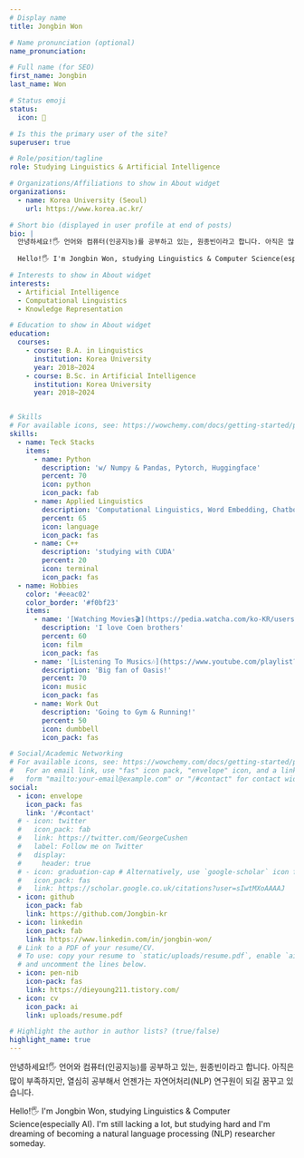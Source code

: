 ```yaml
---
# Display name
title: Jongbin Won

# Name pronunciation (optional)
name_pronunciation: 

# Full name (for SEO)
first_name: Jongbin
last_name: Won

# Status emoji
status:
  icon: 🎸

# Is this the primary user of the site?
superuser: true

# Role/position/tagline
role: Studying Linguistics & Artificial Intelligence

# Organizations/Affiliations to show in About widget
organizations:
  - name: Korea University (Seoul)
    url: https://www.korea.ac.kr/

# Short bio (displayed in user profile at end of posts)
bio: |
  안녕하세요!🖐️ 언어와 컴퓨터(인공지능)를 공부하고 있는, 원종빈이라고 합니다. 아직은 많이 부족하지만, 열심히 공부해서 언젠가는 자연어처리(NLP) 연구원이 되길 꿈꾸고 있습니다. 
  
  Hello!🖐️ I'm Jongbin Won, studying Linguistics & Computer Science(especially AI). I'm still lacking a lot, but studying hard and I'm dreaming of becoming a natural language processing (NLP) researcher someday.

# Interests to show in About widget
interests:
  - Artificial Intelligence
  - Computational Linguistics
  - Knowledge Representation

# Education to show in About widget
education:
  courses:
    - course: B.A. in Linguistics
      institution: Korea University
      year: 2018~2024
    - course: B.Sc. in Artificial Intelligence
      institution: Korea University
      year: 2018~2024


# Skills
# For available icons, see: https://wowchemy.com/docs/getting-started/page-builder/#icons
skills:
  - name: Teck Stacks
    items:
      - name: Python
        description: 'w/ Numpy & Pandas, Pytorch, Huggingface'
        percent: 70
        icon: python
        icon_pack: fab
      - name: Applied Linguistics
        description: 'Computational Linguistics, Word Embedding, Chatbot'
        percent: 65
        icon: language
        icon_pack: fas
      - name: C++
        description: 'studying with CUDA'
        percent: 20
        icon: terminal
        icon_pack: fas
  - name: Hobbies
    color: '#eeac02'
    color_border: '#f0bf23'
    items:
      - name: '[Watching Movies🎬](https://pedia.watcha.com/ko-KR/users/2mwvggw902vMa)'
        description: 'I love Coen brothers'
        percent: 60
        icon: film
        icon_pack: fas
      - name: '[Listening To Musics🎶](https://www.youtube.com/playlist?list=PLGTgZhXnsIXoCLdrvRj3EPr6Q8ohQruTP)'
        description: 'Big fan of Oasis!'
        percent: 70
        icon: music
        icon_pack: fas
      - name: Work Out
        description: 'Going to Gym & Running!'
        percent: 50
        icon: dumbbell
        icon_pack: fas

# Social/Academic Networking
# For available icons, see: https://wowchemy.com/docs/getting-started/page-builder/#icons
#   For an email link, use "fas" icon pack, "envelope" icon, and a link in the
#   form "mailto:your-email@example.com" or "/#contact" for contact widget.
social:
  - icon: envelope
    icon_pack: fas
    link: '/#contact'
  # - icon: twitter
  #   icon_pack: fab
  #   link: https://twitter.com/GeorgeCushen
  #   label: Follow me on Twitter
  #   display:
  #     header: true
  # - icon: graduation-cap # Alternatively, use `google-scholar` icon from `ai` icon pack
  #   icon_pack: fas
  #   link: https://scholar.google.co.uk/citations?user=sIwtMXoAAAAJ
  - icon: github
    icon_pack: fab
    link: https://github.com/Jongbin-kr
  - icon: linkedin
    icon_pack: fab
    link: https://www.linkedin.com/in/jongbin-won/
  # Link to a PDF of your resume/CV.
  # To use: copy your resume to `static/uploads/resume.pdf`, enable `ai` icons in `params.yaml`,
  # and uncomment the lines below.
  - icon: pen-nib
    icon-pack: fas
    link: https://dieyoung211.tistory.com/
  - icon: cv
    icon_pack: ai
    link: uploads/resume.pdf

# Highlight the author in author lists? (true/false)
highlight_name: true
---
```


안녕하세요!🖐️ 언어와 컴퓨터(인공지능)를 공부하고 있는, 원종빈이라고 합니다. 아직은 많이 부족하지만, 열심히 공부해서 언젠가는 자연어처리(NLP) 연구원이 되길 꿈꾸고 있습니다. 

Hello!🖐️ I'm Jongbin Won, studying Linguistics & Computer Science(especially AI). I'm still lacking a lot, but studying hard and I'm dreaming of becoming a natural language processing (NLP) researcher someday.
